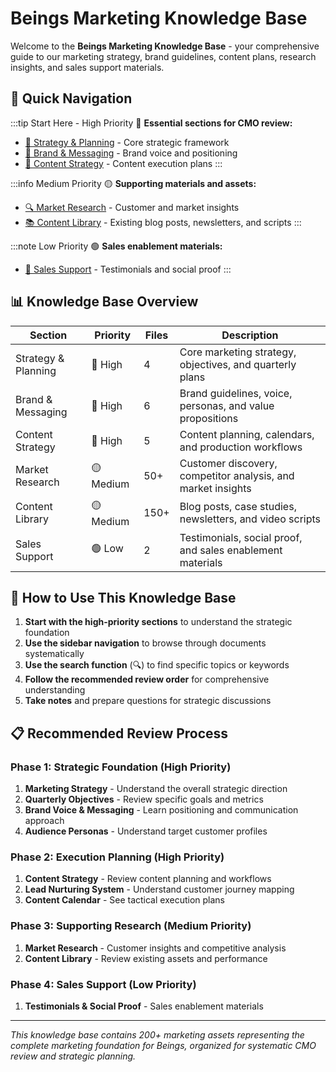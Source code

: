 # Beings Marketing Knowledge Base

Welcome to the **Beings Marketing Knowledge Base** - your comprehensive guide to our marketing strategy, brand guidelines, content plans, research insights, and sales support materials.

## 🎯 Quick Navigation

:::tip Start Here - High Priority 🔴
**Essential sections for CMO review:**
- [🎯 Strategy & Planning](./strategy/2025-marketing-strategy.md) - Core strategic framework
- [🎨 Brand & Messaging](./brand/Brand_Voice_Guide.md) - Brand voice and positioning  
- [📝 Content Strategy](./strategy/content-planning/lead-nurturing-system.md) - Content execution plans
:::

:::info Medium Priority 🟡
**Supporting materials and assets:**
- [🔍 Market Research](./research/market-sizing-tam-sam-som.md) - Customer and market insights
- [📚 Content Library](./content/) - Existing blog posts, newsletters, and scripts
:::

:::note Low Priority 🟢
**Sales enablement materials:**
- [💼 Sales Support](./sales/customer-testimonials-library.md) - Testimonials and social proof
:::

## 📊 Knowledge Base Overview

| Section | Priority | Files | Description |
|---------|----------|-------|-------------|
| Strategy & Planning | 🔴 High | 4 | Core marketing strategy, objectives, and quarterly plans |
| Brand & Messaging | 🔴 High | 6 | Brand guidelines, voice, personas, and value propositions |
| Content Strategy | 🔴 High | 5 | Content planning, calendars, and production workflows |
| Market Research | 🟡 Medium | 50+ | Customer discovery, competitor analysis, and market insights |
| Content Library | 🟡 Medium | 150+ | Blog posts, case studies, newsletters, and video scripts |
| Sales Support | 🟢 Low | 2 | Testimonials, social proof, and sales enablement materials |

## 🚀 How to Use This Knowledge Base

1. **Start with the high-priority sections** to understand the strategic foundation
2. **Use the sidebar navigation** to browse through documents systematically  
3. **Use the search function** (🔍) to find specific topics or keywords
4. **Follow the recommended review order** for comprehensive understanding
5. **Take notes** and prepare questions for strategic discussions

## 📋 Recommended Review Process

### Phase 1: Strategic Foundation (High Priority)
1. **Marketing Strategy** - Understand the overall strategic direction
2. **Quarterly Objectives** - Review specific goals and metrics
3. **Brand Voice & Messaging** - Learn positioning and communication approach
4. **Audience Personas** - Understand target customer profiles

### Phase 2: Execution Planning (High Priority)  
1. **Content Strategy** - Review content planning and workflows
2. **Lead Nurturing System** - Understand customer journey mapping
3. **Content Calendar** - See tactical execution plans

### Phase 3: Supporting Research (Medium Priority)
1. **Market Research** - Customer insights and competitive analysis
2. **Content Library** - Review existing assets and performance

### Phase 4: Sales Support (Low Priority)
1. **Testimonials & Social Proof** - Sales enablement materials

---

*This knowledge base contains 200+ marketing assets representing the complete marketing foundation for Beings, organized for systematic CMO review and strategic planning.*